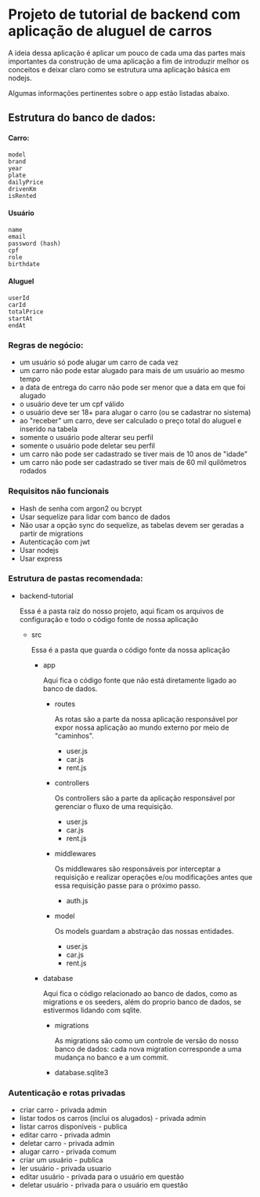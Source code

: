 # Projeto de tutorial de backend com aplicação de aluguel de carros

A ideia dessa aplicação é aplicar um pouco de cada uma das partes mais importantes da construção de uma aplicação a fim de introduzir melhor os conceitos e deixar claro como se estrutura uma aplicação básica em nodejs.

Algumas informações pertinentes sobre o app estão listadas abaixo.

## Estrutura do banco de dados:

#### Carro:

```
model
brand
year
plate
dailyPrice
drivenKm
isRented
```

#### Usuário

```
name
email
password (hash)
cpf
role
birthdate
```

#### Aluguel

```
userId
carId
totalPrice
startAt
endAt
```

### Regras de negócio:

- um usuário só pode alugar um carro de cada vez
- um carro não pode estar alugado para mais de um usuário ao mesmo tempo
- a data de entrega do carro não pode ser menor que a data em que foi alugado
- o usuário deve ter um cpf válido
- o usuário deve ser 18+ para alugar o carro (ou se cadastrar no sistema)
- ao "receber" um carro, deve ser calculado o preço total do aluguel e inserido na tabela
- somente o usuário pode alterar seu perfil
- somente o usuário pode deletar seu perfil
- um carro não pode ser cadastrado se tiver mais de 10 anos de "idade"
- um carro não pode ser cadastrado se tiver mais de 60 mil quilômetros rodados

### Requisitos não funcionais

- Hash de senha com argon2 ou bcrypt
- Usar sequelize para lidar com banco de dados
- Não usar a opção sync do sequelize, as tabelas devem ser geradas a partir de migrations
- Autenticação com jwt
- Usar nodejs
- Usar express

### Estrutura de pastas recomendada:

- backend-tutorial

  Essa é a pasta raiz do nosso projeto, aqui ficam os arquivos de configuração e todo o código fonte de nossa aplicação

  - src

    Essa é a pasta que guarda o código fonte da nossa aplicação

    - app

      Aqui fica o código fonte que não está diretamente ligado ao banco de dados.

      - routes

        As rotas são a parte da nossa aplicação responsável por expor nossa aplicação ao mundo externo por meio de "caminhos".

        - user.js
        - car.js
        - rent.js

      - controllers

        Os controllers são a parte da aplicação responsável por gerenciar o fluxo de uma requisição.

        - user.js
        - car.js
        - rent.js

      - middlewares

        Os middlewares são responsáveis por interceptar a requisição e realizar operações e/ou modificações antes que essa requisição passe para o próximo passo.

        - auth.js

      - model

        Os models guardam a abstração das nossas entidades.

        - user.js
        - car.js
        - rent.js

    - database

      Aqui fica o código relacionado ao banco de dados, como as migrations e os seeders, além do proprio banco de dados, se estivermos lidando com sqlite.

      - migrations

        As migrations são como um controle de versão do nosso banco de dados: cada nova migration corresponde a uma mudança no banco e a um commit.

      - database.sqlite3

### Autenticação e rotas privadas

- criar carro - privada admin
- listar todos os carros (inclui os alugados) - privada admin
- listar carros disponíveis - publica
- editar carro - privada admin
- deletar carro - privada admin
- alugar carro - privada comum
- criar um usuário - publica
- ler usuário - privada usuario
- editar usuário - privada para o usuário em questão
- deletar usuário - privada para o usuário em questão
